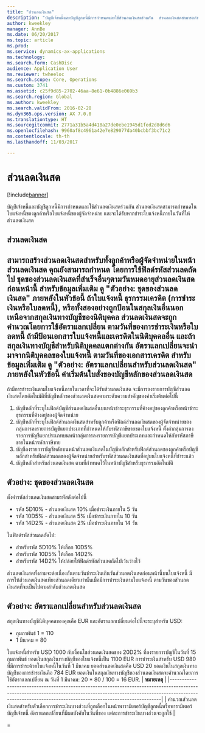 ```yaml
---
title: "ส่วนลดเงินสด"
description: "บัญชีเจ้าหนี้และบัญชีลูกหนี้มีการกำหนดและใช้ส่วนลดเงินสดร่วมกัน  ส่วนลดเงินสดสามารถกำหนดในใบแจ้งหนี้ของลูกค้าหรือใบแจ้งหนี้ของผู้จัดจำหน่าย และจะได้รับหากชำระใบแจ้งหนี้ภายในวันที่ให้ส่วนลดเงินสด"
author: kweekley
manager: AnnBe
ms.date: 06/20/2017
ms.topic: article
ms.prod: 
ms.service: dynamics-ax-applications
ms.technology: 
ms.search.form: CashDisc
audience: Application User
ms.reviewer: twheeloc
ms.search.scope: Core, Operations
ms.custom: 3741
ms.assetid: c25f9d85-2702-46aa-8e61-0b4886e069b3
ms.search.region: Global
ms.author: kweekley
ms.search.validFrom: 2016-02-28
ms.dyn365.ops.version: AX 7.0.0
ms.translationtype: HT
ms.sourcegitcommit: 2771a31b5a4d418a27de0ebe1945d1fed2d8d6d6
ms.openlocfilehash: 9960af8c4961a42e7e829077da40bcbbf3bc71c2
ms.contentlocale: th-th
ms.lasthandoff: 11/03/2017

---
```


# <a name="cash-discounts"></a>ส่วนลดเงินสด

[!include[banner](../includes/banner.md)]


บัญชีเจ้าหนี้และบัญชีลูกหนี้มีการกำหนดและใช้ส่วนลดเงินสดร่วมกัน  ส่วนลดเงินสดสามารถกำหนดในใบแจ้งหนี้ของลูกค้าหรือใบแจ้งหนี้ของผู้จัดจำหน่าย และจะได้รับหากชำระใบแจ้งหนี้ภายในวันที่ให้ส่วนลดเงินสด 

<a name="cash-discounts"></a>ส่วนลดเงินสด
--------------

สามารถสร้างส่วนลดเงินสดสำหรับทั้งลูกค้าหรือผู้จัดจำหน่ายในหน้าส่วนลดเงินสด คุณยังสามารถกำหนด โดยการใช้ฟิลด์รหัสส่วนลดถัดไป ชุดของส่วนลดเงินสดที่สำเร็จอื่นๆตามวันหมดอายุส่วนลดเงินสดก่อนหน้านี้ สำหรับข้อมูลเพิ่มเติม ดู "ตัวอย่าง: ชุดของส่วนลดเงินสด" ภายหลังในหัวข้อนี้ ถ้าใบแจ้งหนี้ ธุรกรรมเครดิต (การชำระเงินหรือใบลดหนี้), หรือทั้งสองอย่างถูกป้อนในสกุลเงินอื่นนอกเหนือจากสกุลเงินทางบัญชีของนิติบุคคล ส่วนลดเงินสดจะถูกคำนวณโดยการใช้อัตราแลกเปลี่ยน ตามวันที่ของการชำระเงินหรือใบลดหนี้ ถ้ามีป้อนเอกสารใบแจ้งหนี้และเครดิตในนิติบุคคลอื่น และถ้าสกุลเงินทางบัญชีสำหรับนิติบุคคลแตกต่างกัน อัตราแลกเปลี่ยนจะนำมาจากนิติบุคคลของใบแจ้งหนี้ ตามวันที่ของเอกสารเครดิต สำหรับข้อมูลเพิ่มเติม ดู "ตัวอย่าง: อัตราแลกเปลี่ยนสำหรับส่วนลดเงินสด" ภายหลังในหัวข้อนี้
ค่าเริ่มต้นใบสั่งของบัญชีหลักของส่วนลดเงินสด
----------------------------------------------

ถ้ามีการชำระเงินตามใบแจ้งหนี้ภายในเวลาที่จะได้รับส่วนลดเงินสด จะมีการลงรายการบัญชีส่วนลดเงินสดโดยอัตโนมัติที่บัญชีหลักของส่วนลดเงินสดตามระดับความสำคัญของค่าเริ่มต้นต่อไปนี้
1.  บัญชีหลักที่ระบุในฟิลด์บัญชีส่วนลดเงินสดอื่นบนหน้าชำระธุรกรรมที่ค้างอยู่ของลูกค้าหรือหน้าชำระธุรกรรมที่ค้างอยู่ของผู้จัดจำหน่าย
2.  บัญชีหลักที่ระบุในฟิลด์ส่วนลดเงินสดสำหรับลูกค้าหรือฟิลด์ส่วนลดเงินสดของผู้จัดจำหน่ายของกลุ่มการลงรายการบัญชีแยกประเภทที่กำหนดให้กับรหัสภาษีขายของใบแจ้งหนี้ ตั้งค่ากลุ่มการลงรายการบัญชีแยกประเภทบนหน้ากลุ่มการลงรายการบัญชีแยกประเภทและกำหนดให้กับรหัสภาษีขายในหน้ารหัสภาษีขาย
3.  บัญชีลงรายการบัญชีหลักบนหน้าส่วนลดเงินสดในบัญชีหลักสำหรับฟิลด์ส่วนลดของลูกค้าหรือบัญชีหลักสำหรับฟิลด์ส่วนลดของผู้จัดจำหน่ายสำหรับรหัสส่วนลดเงินสดที่อยู่บนใบแจ้งหนี้ที่ชำระแล้ว
4.  บัญชีหลักสำหรับส่วนลดเงินสด ตามที่กำหนดไว้ในหน้าบัญชีสำหรับธุรกรรมอัตโนมัติ

## <a name="example-series-of-cash-discounts"></a> ตัวอย่าง: ชุดของส่วนลดเงินสด
ตั้งค่ารหัสส่วนลดเงินสดสามรหัสดังต่อไปนี้
-   รหัส 5D10% - ส่วนลดเงินสด 10% เมื่อชำระเงินภายใน 5 วัน
-   รหัส 10D5% - ส่วนลดเงินสด 5% เมื่อชำระเงินภายใน 10 วัน
-   รหัส 14D2% - ส่วนลดเงินสด 2% เมื่อชำระเงินภายใน 14 วัน

ในฟิลด์รหัสส่วนลดถัดไป:
-   สำหรับรหัส 5D10% ให้เลือก 10D5%
-   สำหรับรหัส 10D5% ให้เลือก 14D2%
-   สำหรับรหัส 14D2% ให้ปล่อยให้ฟิลด์รหัสส่วนลดถัดไปเว้นว่างไว้

ส่วนลดเงินสดทั้งสามจะต่อเนื่องกันตามวันชำระเงินเกินวันส่วนลดเงินสดก่อนหน้านี้บนใบแจ้งหนี้ มีการให้ส่วนลดเงินสดเพียงส่วนลดเดียวเท่านั้นเมื่อมีการชำระเงินตามใบแจ้งหนี้ ตามวันของส่วนลดเงินสดที่จะเป็นไปตามลำดับส่วนลดเงินสด

## <a name="example-exchange-rates-for-cash-discounts"></a> ตัวอย่าง: อัตราแลกเปลี่ยนสำหรับส่วนลดเงินสด
สกุลเงินทางบัญชีนิติบุคคลของคุณคือ EUR และอัตราแลกเปลี่ยนต่อไปนี้จะระบุสำหรับ USD:
-   กุมภาพันธ์ 1 = 110
-   1 มีนาคม = 80

ใบแจ้งหนี้สำหรับ USD 1000 กับเงื่อนไขส่วนลดเงินสดของ 20D2% ที่ลงรายการบัญชีในวันที่ 15 กุมภาพันธ์ ยอดเงินสกุลเงินทางบัญชีของใบแจ้งหนี้เป็น 1100 EUR การชำระเงินสำหรับ USD 980 ที่มีการชำระด้วยใบแจ้งหนี้ในวันที่ 1 มีนาคม ยอดส่วนลดเงินสดคือ USD 20 ยอดเงินในสกุลเงินทางบัญชีของการชำระเงินคือ 784 EUR ยอดเงินในสกุลเงินทางบัญชีของส่วนลดเงินสดจะคำนวณโดยการใช้อัตราแลกเปลี่ยน ณ วันที่ 1 มีนาคม: 20 \* 80 / 100 = 16 EUR.
| **หมายเหตุ**                                                                                                                                                                                                                             |
|--------------------------------------------------------------------------------------------------------------------------------------------------------------------------------------------------------------------------------------|
| คำนวณส่วนลดเงินสดสำหรับตัวเลือกการชำระเงินบางส่วนที่ถูกเลือกในหน้าพารามิเตอร์บัญชีลูกหนี้หรือพารามิเตอร์บัญชีเจ้าหนี้ อัตราแลกเปลี่ยนที่มีผลบังคับในวันที่ของ แต่ละการชำระเงินบางส่วนจะถูกใช้ |

 
=

 




